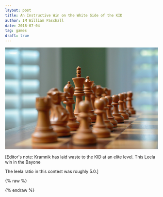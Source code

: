 ```yaml
---
layout: post
title: An Instructive Win on the White Side of the KID
author: IM William Paschall
date: 2018-07-04
tag: games
draft: true
---
```


![pic](https://raw.githubusercontent.com/dkappe/dkappe.github.io/master/public/images/chess.jpg)

[Editor's note: Kramnik has laid waste to the KID at an elite level. This Leela win in the Bayone

The leela ratio in this contest was roughly 5.0.]

<!--more-->

{% raw %}
<div class="cbreplay" data-url="/public/pgn/bill1.pgn">
        </div>
{% endraw %}
